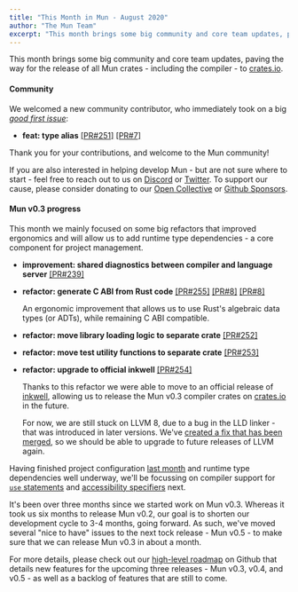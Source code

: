 ```yaml
---
title: "This Month in Mun - August 2020"
author: "The Mun Team"
excerpt: "This month brings some big community and core team updates, paving the way for the release of all Mun crates - including the compiler - to crates.io."
---
```


This month brings some big community and core team updates, paving the way for the release of all Mun crates - including the compiler - to [crates.io](https://crates.io).

#### Community

We welcomed a new community contributor, who immediately took on a big [*good first issue*][gfi]:

* **feat: type alias**
  [[PR#251]](https://github.com/mun-lang/mun/pull/251)
  [[PR#7]](https://github.com/mun-lang/vscode-extension/pull/7)

Thank you for your contributions, and welcome to the Mun community!

If you are also interested in helping develop Mun - but are not sure where to start - feel free to
reach out to us on [Discord](https://discord.gg/SfvvcCU) or [Twitter][twi]. To support our cause,
please consider donating to our [Open Collective][oc] or [Github Sponsors][gs].

[miobi]: https://github.com/mun-lang/mun/issues/220
[gfi]: https://github.com/mun-lang/mun/issues?q=is%3Aissue+is%3Aopen+label%3A%22good+first+issue%22
[oc]: https://opencollective.com/mun
[gs]: https://github.com/sponsors/mun-lang
[twi]: https://twitter.com/munlangorg

#### Mun v0.3 progress

This month we mainly focused on some big refactors that improved ergonomics and will allow us to
add runtime type dependencies - a core component for project management.

* **improvement: shared diagnostics between compiler and language server** [[PR#239]](https://github.com/mun-lang/mun/pull/239)
* **refactor: generate C ABI from Rust code**
  [[PR#255]](https://github.com/mun-lang/mun/pull/255)
  [[PR#8]](https://github.com/mun-lang/runtime-ffi/pull/8)
  [[PR#8]](https://github.com/mun-lang/abi-c/pull/8)

  An ergonomic improvement that allows us to use Rust's algebraic data types (or ADTs), while remaining C ABI compatible.
* **refactor: move library loading logic to separate crate** [[PR#252]](https://github.com/mun-lang/mun/pull/252)
* **refactor: move test utility functions to separate crate** [[PR#253]](https://github.com/mun-lang/mun/pull/253)
* **refactor: upgrade to official inkwell** [[PR#254]](https://github.com/mun-lang/mun/pull/254)
  
  Thanks to this refactor we were able to move to an official release of
  [inkwell](https://crates.io/crates/inkwell), allowing us to release the Mun v0.3 compiler crates
  on [crates.io](https://crates.io/) in the future.

  For now, we are still stuck on LLVM 8, due to a bug in the LLD linker - that was introduced in
  later versions. We've [created a fix that has been merged](https://reviews.llvm.org/D86401), so
  we should be able to upgrade to future releases of LLVM again.

Having finished project configuration [last month](../../../07/30/this-month-july/) and runtime
type dependencies well underway, we'll be focussing on compiler support for [`use`
statements](https://github.com/mun-lang/mun/issues/249) and [accessibility
specifiers](https://github.com/mun-lang/mun/issues/248) next.

It's been over three months since we started work on Mun v0.3. Whereas it took us six months to
release Mun v0.2, our goal is to shorten our development cycle to 3-4 months, going forward. As
such, we've moved several "nice to have" issues to the next tock release - Mun v0.5 - to make sure
that we can release Mun v0.3 in about a month.

For more details, please check out our [high-level
roadmap](https://github.com/mun-lang/mun/projects/2) on Github that details new features for the
upcoming three releases - Mun v0.3, v0.4, and v0.5 - as well as a backlog of features that are
still to come.
